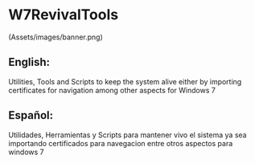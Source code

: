# W7RevivalTools
(Assets/images/banner.png)
## English:
Utilities, Tools and Scripts to keep the system alive either by importing certificates for navigation among other aspects for Windows 7

## Español:
Utilidades, Herramientas y Scripts para mantener vivo el sistema ya sea importando certificados para navegacion entre otros aspectos para windows 7

